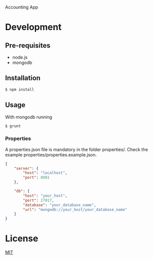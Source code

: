Accounting App

# Development

## Pre-requisites

* node.js
* mongodb

## Installation

```bash
$ npm install
```

## Usage

With mongodb running

```bash
$ grunt
```

### Properties

A properties.json file is mandatory in the folder properties/.
Check the example properties/properties.example.json.

```json
{
	"server": {
		"host": "localhost",
		"port": 8081
	},

	"db": {
		"host": "your_host",
		"port": 27017,
		"database": "your_database_name",
		"url": "mongodb://your_host/your_database_name"
	}
}
```


# License

  [MIT](LICENSE)
